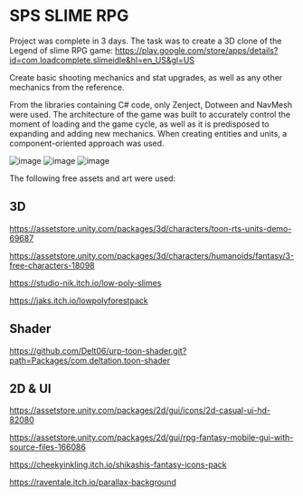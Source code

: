 # SPS SLIME RPG

Project was complete in 3 days. The task was to create a 3D clone of the Legend of slime RPG game:
https://play.google.com/store/apps/details?id=com.loadcomplete.slimeidle&hl=en_US&gl=US

Create basic shooting mechanics and stat upgrades, as well as any other mechanics from the reference.

From the libraries containing C# code, only Zenject, Dotween and NavMesh were used. 
The architecture of the game was built to accurately control the moment of loading and the game cycle, as well as it is 
predisposed to expanding and adding new mechanics. When creating entities and units, a component-oriented approach was used.

![image](https://github.com/OutdoorHawk/SPS_Slime_RPG/assets/81248763/13968e3c-013d-4f47-b1b7-f04ded9ba2b3)
![image](https://github.com/OutdoorHawk/SPS_Slime_RPG/assets/81248763/ad1f380d-e3ed-4f1e-b16d-1d9d60d5bbd1)
![image](https://github.com/OutdoorHawk/SPS_Slime_RPG/assets/81248763/898bd97f-a683-40e3-a1c5-a463b14c2b2e)


The following free assets and art were used:

## 3D
https://assetstore.unity.com/packages/3d/characters/toon-rts-units-demo-69687

https://assetstore.unity.com/packages/3d/characters/humanoids/fantasy/3-free-characters-18098

https://studio-nik.itch.io/low-poly-slimes

https://jaks.itch.io/lowpolyforestpack

## Shader
https://github.com/Delt06/urp-toon-shader.git?path=Packages/com.deltation.toon-shader

## 2D & UI
https://assetstore.unity.com/packages/2d/gui/icons/2d-casual-ui-hd-82080

https://assetstore.unity.com/packages/2d/gui/rpg-fantasy-mobile-gui-with-source-files-166086

https://cheekyinkling.itch.io/shikashis-fantasy-icons-pack

https://raventale.itch.io/parallax-background
